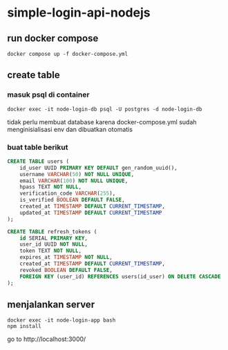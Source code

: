 # simple-login-api-nodejs

## run docker compose 
```shell
docker compose up -f docker-compose.yml
```

## create table
### masuk psql di container
```shell
docker exec -it node-login-db psql -U postgres -d node-login-db
```
tidak perlu membuat database karena docker-compose.yml sudah menginisialisasi env dan dibuatkan otomatis

### buat table berikut
```sql
CREATE TABLE users (
    id_user UUID PRIMARY KEY DEFAULT gen_random_uuid(),
    username VARCHAR(50) NOT NULL UNIQUE,
    email VARCHAR(100) NOT NULL UNIQUE,
    hpass TEXT NOT NULL,
    verification_code VARCHAR(255),
    is_verified BOOLEAN DEFAULT FALSE,
    created_at TIMESTAMP DEFAULT CURRENT_TIMESTAMP,
    updated_at TIMESTAMP DEFAULT CURRENT_TIMESTAMP                            
);

CREATE TABLE refresh_tokens (
    id SERIAL PRIMARY KEY,
    user_id UUID NOT NULL,
    token TEXT NOT NULL,
    expires_at TIMESTAMP NOT NULL,
    created_at TIMESTAMP DEFAULT CURRENT_TIMESTAMP,
    revoked BOOLEAN DEFAULT FALSE,
    FOREIGN KEY (user_id) REFERENCES users(id_user) ON DELETE CASCADE
);
```


## menjalankan server
```shell
docker exec -it node-login-app bash
npm install
```
go to http://localhost:3000/